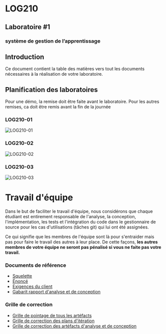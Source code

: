 # LOG210
## Laboratoire #1
### système de gestion de l’apprentissage
## Introduction

Ce document contient la table des matières vers tout les documents nécessaires à la réalisation  de votre laboratoire.

## Planification des laboratoires
Pour une démo, la remise doit être faite avant le laboratoire.  Pour les autres remises,  ca doit être remis avant la fin de la journée

### LOG210-01
![LOG210-01](http://www.plantuml.com/plantuml/svg/ZPE_JiCm4CPtFyL934oLVKu7s3eWiKG2iKOCfd5RWsD7zZ7qRLZx6lJ5SAFKfH6cNVB7t-_xxfnp5f5KeBLoH2n-6DUhe3g8jBKwNODPqcTd6HbAx_NJeqGn4yYQMhtveCYReE56l8AAqDJfRbMa23Y7LcqZJ3WSkE-lfiOZAV5FKcPINY2hJ5QPl1z9zXpykruI37jCWf2OkfyXiiCZ5yZb7PW8Iszzq2qO1zQiDxGEMhkHaHpn2kPYJdL5pfoBVt8O6pxnT3Fpj8nvMT4mYDi8shL9aUSAdfJgN957XJKlkZDHyrPt7gQ3tgY-r-vtsX1oSlLMEJ2qtoMNyIvDlMmQFH2IxWD17_OxQphZL2etb3wpUvTFbbgH3jCE7bB3V8nSfH0xZSXRpQPYrxBiAHUQcgeh2bKbJxbGmNGOdXHIS9HSLELpj4ZWyCF_0000)

### LOG210-02
![LOG210-02](http://www.plantuml.com/plantuml/svg/ZPG_J_Cm4CRtV8gJtk6TAjkN8kZM0Oab4eWrOd0RjpKuTcGVGxyDQxy6_M8OawOa9OIbV_BydkVkTASi0qbFMsc9il2YRIEzh27GtgZuwVMQNckJaQRulxY_Gy5d7BEoa2ld9Jdj5VpZJo03b4NyDZ9G0367Iku333YHkFUtiX0d4iMF97OaJf1vH-OTkMZ9xC6xPxKcI3D6WQEOSJ4J8llyoRXWU0KwmDePvrK5seBHsnrjlLAsPP3ncsb6JERaCMUQmSKKCsVybrfPsiBbl6KXkiUIqgx-1r2sYWhs5N5Myhw29oKh7rMjWsALgXqCRs4dcqRPxsafvEngZBIWwNY8BkriF8nnK-i17tNd2Hf_F1XTQojZkLIwPtUsEpwv8UM77Tp6XbaRkOaXvZBYF6eoZNUDuvxnGaDJ_eT2-QYdBTIR__fh_9NQEAzETDhdHJiZqMd5o94pWOpduzUsZ6HwTNm0)

### LOG210-03
![LOG210-03](http://www.plantuml.com/plantuml/svg/ZPEnJiCm48PtFyL934nLRASIOkk0n189n1en78tR6Xmxie-XRyFQrw0lXckbBeqmxU8s-R__lxjSiWY4djPeYLZuq7P0Zpq4sXeLJw-NzDaRHfhYTVFqA0MVyPgr3RuvZ-IqLt33Nm43j4tyDHWeW9X3Xzi04quaxlkhRSIHbE9FKcPINY3hJDQPl1z9zkpTkreIf1cZmAMOSJ4JWXt-LbnKyWvqWAKppgiEj0MZrnjQUwNioCXAy2kOYpdr5JdpYl-JmrXwnDDX3jiG-JPIMiHj06MxgCXpHPoK-boHHuMrBwhNGLMTwXrC5xt1OL3sTreAERa6WnOqxNVHfPsDMo-RHW_ug3jFCFZzpkXUMupbKkapkxFvpS8LAJ_ju24sN8sHgnXYfX5vr6mgTYtBddAXgQc-eb1TyfGB5Ko7vItYaJxc7m00)

# Travail d'équipe

Dans le but de faciliter le travail d'équipe, nous considérons que chaque étudiant est entirement responsable de l'analyse, la conception, l'implémentation, les tests et l'intégration du code dans le gestionnaire de source pour les cas d'utilisations (tâches git) qui lui ont été assignées.

Ce qui signifie que les membres de l'équipe sont là pour s'entraider mais pas pour faire le travail des autres à leur place.  De cette façons, **les autres membres de votre équipe ne seront pas pénalisé si vous ne faite pas votre travail.**


### Documents de référence
- [Squelette](./README-squelette.md)
- [Énoncé](./README-enonce.md)
- [Exigences du client](./README-exigences-client.md#introduction)
- [Gabarit rapport d'analyse et de conception](./docs/rapports/Rapport-Iteration-gabarit.md)
### Grille de correction
- [Grille de pointage de tous les artéfacts](./README-grille-pointage.md)
- [Grille de correction des plans d'itération](./README-grille-correction-plan-iteration.md)
- [Grille de correction des artéfacts d'analyse et de conception](./README-grille-correction-rapports.md)
